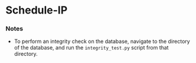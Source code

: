 # Schedule-IP

### Notes
* To perform an integrity check on the database, navigate to the directory of the database, and run the `integrity_test.py` script from that directory.